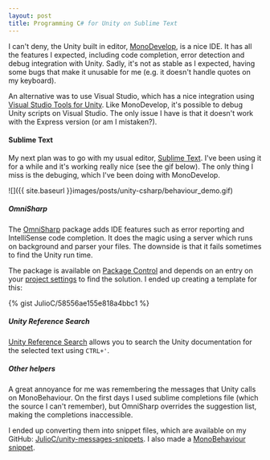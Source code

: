 ```yaml
---
layout: post
title: Programming C# for Unity on Sublime Text
---
```


I can't deny, the Unity built in editor, [MonoDevelop](http://www.monodevelop.com/), is a nice IDE. It has all the features I expected, including code completion, error detection and debug integration with Unity. Sadly, it's not as stable as I expected, having some bugs that make it unusable for me (e.g. it doesn't handle quotes on my keyboard).

An alternative was to use Visual Studio, which has a nice integration using [Visual Studio Tools for Unity](http://unityvs.com/). Like MonoDevelop, it's possible to debug Unity scripts on Visual Studio. The only issue I have is that it doesn't work with the Express version (or am I mistaken?).

#### Sublime Text

My next plan was to go with my usual editor, [Sublime Text](http://www.sublimetext.com/). I've been using it for a while and it's working really nice (see the gif below). The only thing I miss is the debuging, which I've been doing with MonoDevelop.

![]({{ site.baseurl }}images/posts/unity-csharp/behaviour_demo.gif)

##### OmniSharp

The [OmniSharp](https://github.com/OmniSharp/omnisharp-sublime) package adds IDE features such as error reporting and IntelliSense code completion. It does the magic using a server which runs on background and parser your files. The downside is that it fails sometimes to find the Unity run time.

The package is available on [Package Control](https://packagecontrol.io/) and depends on an entry on your [project settings](https://www.sublimetext.com/docs/3/projects.html) to find the solution. I ended up creating a template for this:

{% gist JulioC/58556ae155e818a4bbc1 %}

##### Unity Reference Search

[Unity Reference Search](https://packagecontrol.io/packages/Unity3D%20Script%20Reference%20Search) allows you to search the Unity documentation for the selected text using `CTRL+'`.

##### Other helpers

A great annoyance for me was remembering the messages that Unity calls on MonoBehaviour. On the first days I used sublime completions file (which the source I can't remember), but OmniSharp overrides the suggestion list, making the completions inaccessible.

I ended up converting them into snippet files, which are available on my GitHub: [JulioC/unity-messages-snippets](https://github.com/JulioC/unity-messages-snippets). I also made a [MonoBehaviour snippet](https://gist.github.com/JulioC/a8ec963741d8699c221c).